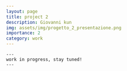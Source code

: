 ```yaml
---
layout: page
title: project 2
description: Giovanni kun
img: assets/img/progetto_2_presentazione.png
importance: 2
category: work
---
```


    ---
 	work in progress, stay tuned!
    ---

